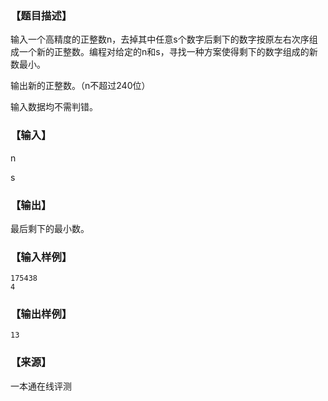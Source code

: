 ### 【题目描述】

输入一个高精度的正整数n，去掉其中任意s个数字后剩下的数字按原左右次序组成一个新的正整数。编程对给定的n和s，寻找一种方案使得剩下的数字组成的新数最小。

输出新的正整数。（n不超过240位）

输入数据均不需判错。

### 【输入】

n

s

### 【输出】

最后剩下的最小数。

### 【输入样例】

```
175438
4

```

### 【输出样例】

```
13
```


 ### 【来源】

 一本通在线评测 